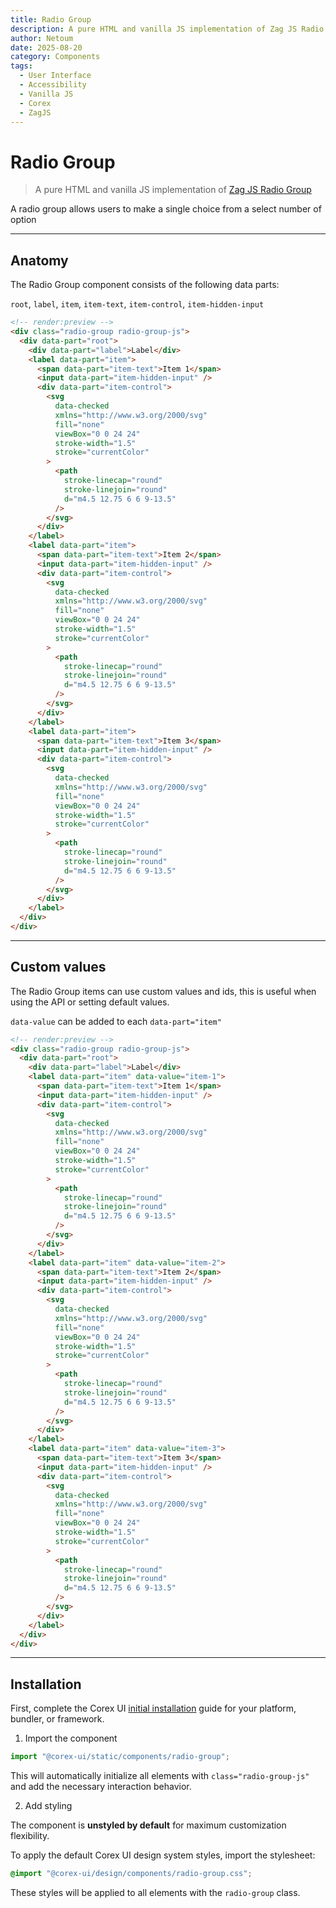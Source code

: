 ```yaml
---
title: Radio Group
description: A pure HTML and vanilla JS implementation of Zag JS Radio Group
author: Netoum
date: 2025-08-20
category: Components
tags:
  - User Interface
  - Accessibility
  - Vanilla JS
  - Corex
  - ZagJS
---
```


# Radio Group

> A pure HTML and vanilla JS implementation of [Zag JS Radio Group](https://zagjs.com/components/react/radio-group)

A radio group allows users to make a single choice from a select number of option

---

## Anatomy

The Radio Group component consists of the following data parts:

`root`, `label`, `item`, `item-text`, `item-control`, `item-hidden-input`

```html
<!-- render:preview -->
<div class="radio-group radio-group-js">
  <div data-part="root">
    <div data-part="label">Label</div>
    <label data-part="item">
      <span data-part="item-text">Item 1</span>
      <input data-part="item-hidden-input" />
      <div data-part="item-control">
        <svg
          data-checked
          xmlns="http://www.w3.org/2000/svg"
          fill="none"
          viewBox="0 0 24 24"
          stroke-width="1.5"
          stroke="currentColor"
        >
          <path
            stroke-linecap="round"
            stroke-linejoin="round"
            d="m4.5 12.75 6 6 9-13.5"
          />
        </svg>
      </div>
    </label>
    <label data-part="item">
      <span data-part="item-text">Item 2</span>
      <input data-part="item-hidden-input" />
      <div data-part="item-control">
        <svg
          data-checked
          xmlns="http://www.w3.org/2000/svg"
          fill="none"
          viewBox="0 0 24 24"
          stroke-width="1.5"
          stroke="currentColor"
        >
          <path
            stroke-linecap="round"
            stroke-linejoin="round"
            d="m4.5 12.75 6 6 9-13.5"
          />
        </svg>
      </div>
    </label>
    <label data-part="item">
      <span data-part="item-text">Item 3</span>
      <input data-part="item-hidden-input" />
      <div data-part="item-control">
        <svg
          data-checked
          xmlns="http://www.w3.org/2000/svg"
          fill="none"
          viewBox="0 0 24 24"
          stroke-width="1.5"
          stroke="currentColor"
        >
          <path
            stroke-linecap="round"
            stroke-linejoin="round"
            d="m4.5 12.75 6 6 9-13.5"
          />
        </svg>
      </div>
    </label>
  </div>
</div>
```

---

## Custom values

The Radio Group items can use custom values and ids, this is useful when using the API or setting default values.

`data-value` can be added to each `data-part="item"`

```html
<!-- render:preview -->
<div class="radio-group radio-group-js">
  <div data-part="root">
    <div data-part="label">Label</div>
    <label data-part="item" data-value="item-1">
      <span data-part="item-text">Item 1</span>
      <input data-part="item-hidden-input" />
      <div data-part="item-control">
        <svg
          data-checked
          xmlns="http://www.w3.org/2000/svg"
          fill="none"
          viewBox="0 0 24 24"
          stroke-width="1.5"
          stroke="currentColor"
        >
          <path
            stroke-linecap="round"
            stroke-linejoin="round"
            d="m4.5 12.75 6 6 9-13.5"
          />
        </svg>
      </div>
    </label>
    <label data-part="item" data-value="item-2">
      <span data-part="item-text">Item 2</span>
      <input data-part="item-hidden-input" />
      <div data-part="item-control">
        <svg
          data-checked
          xmlns="http://www.w3.org/2000/svg"
          fill="none"
          viewBox="0 0 24 24"
          stroke-width="1.5"
          stroke="currentColor"
        >
          <path
            stroke-linecap="round"
            stroke-linejoin="round"
            d="m4.5 12.75 6 6 9-13.5"
          />
        </svg>
      </div>
    </label>
    <label data-part="item" data-value="item-3">
      <span data-part="item-text">Item 3</span>
      <input data-part="item-hidden-input" />
      <div data-part="item-control">
        <svg
          data-checked
          xmlns="http://www.w3.org/2000/svg"
          fill="none"
          viewBox="0 0 24 24"
          stroke-width="1.5"
          stroke="currentColor"
        >
          <path
            stroke-linecap="round"
            stroke-linejoin="round"
            d="m4.5 12.75 6 6 9-13.5"
          />
        </svg>
      </div>
    </label>
  </div>
</div>
```

---

## Installation

First, complete the Corex UI [initial installation](/installation/introduction) guide for your platform, bundler, or framework.

1. Import the component

```ts
import "@corex-ui/static/components/radio-group";
```

This will automatically initialize all elements with `class="radio-group-js"` and add the necessary interaction behavior.

2. Add styling

The component is **unstyled by default** for maximum customization flexibility.

To apply the default Corex UI design system styles, import the stylesheet:

```css
@import "@corex-ui/design/components/radio-group.css";
```

These styles will be applied to all elements with the `radio-group` class.
